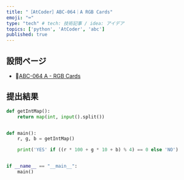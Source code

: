 ```yaml
---
title: "［AtCoder］ABC-064｜A RGB Cards"
emoji: "⌨️"
type: "tech" # tech: 技術記事 / idea: アイデア
topics: ['python', 'AtCoder', 'abc']
published: true
---
```


## 設問ページ

- 🔗[ABC-064 A - RGB Cards](https://atcoder.jp/contests/abc064/tasks/abc064_a)

## 提出結果

```python
def getIntMap():
    return map(int, input().split())


def main():
    r, g, b = getIntMap()

    print('YES' if ((r * 100 + g * 10 + b) % 4) == 0 else 'NO')


if __name__ == "__main__":
    main()
```
